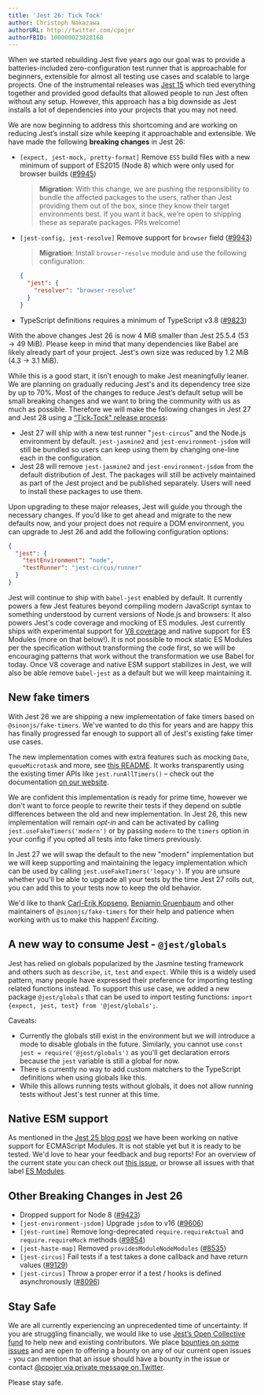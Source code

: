 ```yaml
---
title: 'Jest 26: Tick Tock'
author: Christoph Nakazawa
authorURL: http://twitter.com/cpojer
authorFBID: 100000023028168
---
```


When we started rebuilding Jest five years ago our goal was to provide a batteries-included zero-configuration test runner that is approachable for beginners, extensible for almost all testing use cases and scalable to large projects. One of the instrumental releases was [Jest 15](https://jestjs.io/blog/2016/09/01/jest-15) which tied everything together and provided good defaults that allowed people to run Jest often without any setup. However, this approach has a big downside as Jest installs a lot of dependencies into your projects that you may not need.

We are now beginning to address this shortcoming and are working on reducing Jest’s install size while keeping it approachable and extensible. We have made the following **breaking changes** in Jest 26:

<!--truncate-->

- `[expect, jest-mock, pretty-format]` Remove `ES5` build files with a new minimum of support of ES2015 (Node 8) which were only used for browser builds ([#9945](https://github.com/facebook/jest/pull/9945))

  > **Migration**: With this change, we are pushing the responsibility to bundle the affected packages to the users, rather than Jest providing them out of the box, since they know their target environments best. If you want it back, we're open to shipping these as separate packages. PRs welcome!

- `[jest-config, jest-resolve]` Remove support for `browser` field ([#9943](https://github.com/facebook/jest/pull/9943))

  > **Migration**: Install `browser-resolve` module and use the following configuration:

  ```json
  {
    "jest": {
      "resolver": "browser-resolve"
    }
  }
  ```

- TypeScript definitions requires a minimum of TypeScript v3.8 ([#9823](https://github.com/facebook/jest/pull/9823))

With the above changes Jest 26 is now 4 MiB smaller than Jest 25.5.4 (53 → 49 MiB). Please keep in mind that many dependencies like Babel are likely already part of your project. Jest's own size was reduced by 1.2 MiB (4.3 -> 3.1 MiB).

While this is a good start, it isn’t enough to make Jest meaningfully leaner. We are planning on gradually reducing Jest's and its dependency tree size by up to 70%. Most of the changes to reduce Jest’s default setup will be small breaking changes and we want to bring the community with us as much as possible. Therefore we will make the following changes in Jest 27 and Jest 28 using a [“Tick-Tock" release process](https://en.wikipedia.org/wiki/Tick%E2%80%93tock_model):

- Jest 27 will ship with a new test runner "`jest-circus`" and the Node.js environment by default. `jest-jasmine2` and `jest-environment-jsdom` will still be bundled so users can keep using them by changing one-line each in the configuration.
- Jest 28 will remove `jest-jasmine2` and `jest-environment-jsdom` from the default distribution of Jest. The packages will still be actively maintained as part of the Jest project and be published separately. Users will need to install these packages to use them.

Upon upgrading to these major releases, Jest will guide you through the necessary changes. If you’d like to get ahead and migrate to the new defaults now, and your project does not require a DOM environment, you can upgrade to Jest 26 and add the following configuration options:

```json
{
  "jest": {
    "testEnvironment": "node",
    "testRunner": "jest-circus/runner"
  }
}
```

Jest will continue to ship with `babel-jest` enabled by default. It currently powers a few Jest features beyond compiling modern JavaScript syntax to something understood by current versions of Node.js and browsers: It also powers Jest's code coverage and mocking of ES modules. Jest currently ships with experimental support for [V8 coverage](/blog/2020/01/21/jest-25#v8-code-coverage) and native support for ES Modules (more on that below!). It is not possible to mock static ES Modules per the specification without transforming the code first, so we will be encouraging patterns that work without the transformation we use Babel for today. Once V8 coverage and native ESM support stabilizes in Jest, we will also be able remove `babel-jest` as a default but we will keep maintaining it.

## New fake timers

With Jest 26 we are shipping a new implementation of fake timers based on `@sinonjs/fake-timers`. We've wanted to do this for years and are happy this has finally progressed far enough to support all of Jest's existing fake timer use cases.

The new implementation comes with extra features such as mocking `Date`, `queueMicrotask` and more, see [this README](https://github.com/sinonjs/fake-timers/blob/master/README.md). It works transparently using the existing timer APIs like `jest.runAllTimers()` – check out the documentation [on our website](/docs/en/timer-mocks).

We are confident this implementation is ready for prime time, however we don't want to force people to rewrite their tests if they depend on subtle differences between the old and new implementation. In Jest 26, this new implementation will remain _opt-in_ and can be activated by calling `jest.useFakeTimers('modern')` or by passing `modern` to the `timers` option in your config if you opted all tests into fake timers previously.

In Jest 27 we will swap the default to the new "modern" implementation but we will keep supporting and maintaining the legacy implementation which can be used by calling `jest.useFakeTimers('legacy')`. If you are unsure whether you'll be able to upgrade all your tests by the time Jest 27 rolls out, you can add this to your tests now to keep the old behavior.

We'd like to thank [Carl-Erik Kopseng](https://github.com/fatso83), [Benjamin Gruenbaum](https://github.com/benjamingr) and other maintainers of `@sinonjs/fake-timers` for their help and patience when working with us to make this happen! _Exciting_.

## A new way to consume Jest - `@jest/globals`

Jest has relied on globals popularized by the Jasmine testing framework and others such as `describe`, `it`, `test` and `expect`. While this is a widely used pattern, many people have expressed their preference for importing testing related functions instead. To support this use case, we added a new package `@jest/globals` that can be used to import testing functions: `import {expect, jest, test} from '@jest/globals';`.

Caveats:

- Currently the globals still exist in the environment but we will introduce a mode to disable globals in the future. Similarly, you cannot use `const jest = require('@jest/globals')` as you'll get declaration errors because the `jest` variable is still a global for now.
- There is currently no way to add custom matchers to the TypeScript definitions when using globals like this.
- While this allows running tests without globals, it does not allow running tests without Jest's test runner at this time.

## Native ESM support

As mentioned in the [Jest 25 blog post](/blog/2020/01/21/jest-25#ecmascript-modules-support) we have been working on native support for ECMAScript Modules. It is not stable yet but it is ready to be tested. We'd love to hear your feedback and bug reports! For an overview of the current state you can check out [this issue](https://github.com/facebook/jest/issues/9430), or browse all issues with that label [ES Modules](https://github.com/facebook/jest/labels/ES%20Modules).

## Other Breaking Changes in Jest 26

- Dropped support for Node 8 ([#9423](https://github.com/facebook/jest/pull/9423))
- `[jest-environment-jsdom]` Upgrade `jsdom` to v16 ([#9606](https://github.com/facebook/jest/pull/9606))
- `[jest-runtime]` Remove long-deprecated `require.requireActual` and `require.requireMock` methods ([#9854](https://github.com/facebook/jest/pull/9854))
- `[jest-haste-map]` Removed `providesModuleNodeModules` ([#8535](https://github.com/facebook/jest/pull/8535))
- `[jest-circus]` Fail tests if a test takes a done callback and have return values ([#9129](https://github.com/facebook/jest/pull/9129))
- `[jest-circus]` Throw a proper error if a test / hooks is defined asynchronously ([#8096](https://github.com/facebook/jest/pull/8096))

## Stay Safe

We are all currently experiencing an unprecedented time of uncertainty. If you are struggling financially, we would like to use [Jest’s Open Collective fund](https://opencollective.com/jest) to help new and existing contributors. We place [bounties on some issues](https://github.com/facebook/jest/issues?q=is%3Aissue+is%3Aopen+bounty+label%3A%22Has+Bounty%22) and are open to offering a bounty on any of our current open issues - you can mention that an issue should have a bounty in the issue or contact [@cpojer via private message on Twitter](https://twitter.com/cpojer).

Please stay safe.
